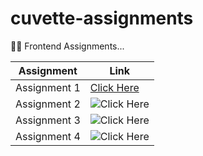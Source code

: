 
#  cuvette-assignments

👩‍💻 Frontend Assignments...

| Assignment             | Link                                                                |
| ----------------- | ------------------------------------------------------------------ |
| Assignment 1 | [Click Here](https://cuvette-assignments.vercel.app/)  |
| Assignment 2 | ![Click Here]()  |
| Assignment 3 | ![Click Here]() |
| Assignment 4 | ![Click Here]()  |

